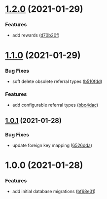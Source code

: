 # [1.2.0](https://github.com/raidcraft/rcreferrals/compare/v1.1.0...v1.2.0) (2021-01-29)


### Features

* add rewards ([d70b20f](https://github.com/raidcraft/rcreferrals/commit/d70b20feef970dd0d75fe1f21fa02cd97960e558))

# [1.1.0](https://github.com/raidcraft/rcreferrals/compare/v1.0.1...v1.1.0) (2021-01-29)


### Bug Fixes

* soft delete obsolete referral types ([b510fdd](https://github.com/raidcraft/rcreferrals/commit/b510fdd7007985690bb0cd6f9a1dbc4da2e97931))


### Features

* add configurable referral types ([bbc4dac](https://github.com/raidcraft/rcreferrals/commit/bbc4dac015ea05e84c7edd3fd058e6ac1da06013))

## [1.0.1](https://github.com/raidcraft/rcreferrals/compare/v1.0.0...v1.0.1) (2021-01-28)


### Bug Fixes

* update foreign key mapping ([6526dda](https://github.com/raidcraft/rcreferrals/commit/6526ddacf1ac14b7fe5550569b3d06caceffc1bb))

# 1.0.0 (2021-01-28)


### Features

* add initial database migrations ([bf68e31](https://github.com/raidcraft/rcreferrals/commit/bf68e3189f36025062f9d1fc10f1a1d5c6a10878))
